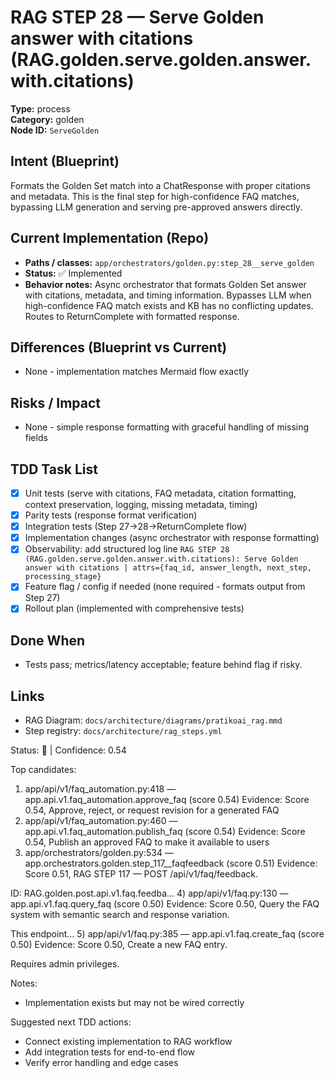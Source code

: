 # RAG STEP 28 — Serve Golden answer with citations (RAG.golden.serve.golden.answer.with.citations)

**Type:** process  
**Category:** golden  
**Node ID:** `ServeGolden`

## Intent (Blueprint)
Formats the Golden Set match into a ChatResponse with proper citations and metadata. This is the final step for high-confidence FAQ matches, bypassing LLM generation and serving pre-approved answers directly.

## Current Implementation (Repo)
- **Paths / classes:** `app/orchestrators/golden.py:step_28__serve_golden`
- **Status:** ✅ Implemented
- **Behavior notes:** Async orchestrator that formats Golden Set answer with citations, metadata, and timing information. Bypasses LLM when high-confidence FAQ match exists and KB has no conflicting updates. Routes to ReturnComplete with formatted response.

## Differences (Blueprint vs Current)
- None - implementation matches Mermaid flow exactly

## Risks / Impact
- None - simple response formatting with graceful handling of missing fields

## TDD Task List
- [x] Unit tests (serve with citations, FAQ metadata, citation formatting, context preservation, logging, missing metadata, timing)
- [x] Parity tests (response format verification)
- [x] Integration tests (Step 27→28→ReturnComplete flow)
- [x] Implementation changes (async orchestrator with response formatting)
- [x] Observability: add structured log line
  `RAG STEP 28 (RAG.golden.serve.golden.answer.with.citations): Serve Golden answer with citations | attrs={faq_id, answer_length, next_step, processing_stage}`
- [x] Feature flag / config if needed (none required - formats output from Step 27)
- [x] Rollout plan (implemented with comprehensive tests)

## Done When
- Tests pass; metrics/latency acceptable; feature behind flag if risky.

## Links
- RAG Diagram: `docs/architecture/diagrams/pratikoai_rag.mmd`
- Step registry: `docs/architecture/rag_steps.yml`


<!-- AUTO-AUDIT:BEGIN -->
Status: 🔌  |  Confidence: 0.54

Top candidates:
1) app/api/v1/faq_automation.py:418 — app.api.v1.faq_automation.approve_faq (score 0.54)
   Evidence: Score 0.54, Approve, reject, or request revision for a generated FAQ
2) app/api/v1/faq_automation.py:460 — app.api.v1.faq_automation.publish_faq (score 0.54)
   Evidence: Score 0.54, Publish an approved FAQ to make it available to users
3) app/orchestrators/golden.py:534 — app.orchestrators.golden.step_117__faqfeedback (score 0.51)
   Evidence: Score 0.51, RAG STEP 117 — POST /api/v1/faq/feedback.

ID: RAG.golden.post.api.v1.faq.feedba...
4) app/api/v1/faq.py:130 — app.api.v1.faq.query_faq (score 0.50)
   Evidence: Score 0.50, Query the FAQ system with semantic search and response variation.

This endpoint...
5) app/api/v1/faq.py:385 — app.api.v1.faq.create_faq (score 0.50)
   Evidence: Score 0.50, Create a new FAQ entry.

Requires admin privileges.

Notes:
- Implementation exists but may not be wired correctly

Suggested next TDD actions:
- Connect existing implementation to RAG workflow
- Add integration tests for end-to-end flow
- Verify error handling and edge cases
<!-- AUTO-AUDIT:END -->